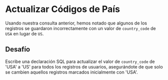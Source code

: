 # Actualizar Códigos de País

Usando nuestra consulta anterior, hemos notado que algunos de los registros se guardaron incorrectamente con un valor de `country_code` de `USA` en lugar de `US`.

## Desafío

Escribe una declaración SQL para actualizar el valor de `country_code` de 'USA' a 'US' para todos los registros de usuarios, asegurándote de que solo se cambien aquellos registros marcados inicialmente con 'USA'.
